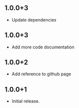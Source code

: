 ## 1.0.0+3
  * Update dependencies

## 1.0.0+3
  * Add more code documentation
  
## 1.0.0+2
  * Add reference to github page

## 1.0.0+1
  * Initial release.
